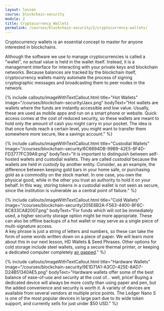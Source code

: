 ```yaml
---
layout: lesson
course: blockchain-security
module: 2
title: Cryptocurrency Wallets
permalink: /courses/blockchain-security/2/cryptocurrency-wallets/
---
```

<span class="openingParagraph">Cryptocurrency wallets is an essential concept to master for anyone interested in blockchains.</span>

Although the software we use to manage cryptocurrencies is called a "wallet", no actual value is held in the wallet itself. Instead, it is a management interface for interacting with your private keys and blockchain networks. Because balances are tracked by the blockchain itself, cryptocurrency wallets mainly automate the process of signing cryptographic messages and broadcasting them to peer nodes in the network.

{% include callouts/imageWithTextCallout.html 
    title="Hot Wallets"
    image="/courses/blockchain-security/Jaxx.png"
    bodyText="Hot wallets are wallets where the funds are instantly accessible and low value. Usually, these are used as mobile apps and run on a smart phone or website. Quick access comes at the cost of reduced security, so these wallets are meant to hold only the amount of cash you might carry in your pocket. The idea is that once funds reach a certain level, you might want to transfer them somewhere more secure, like a savings account."
%}

{% include callouts/imageWithTextCallout.html 
    title="Custodial Wallets"
    image="/courses/blockchain-security/6C6694DB-99B9-42E5-8F4D-FD3777FC39A9.png"
    bodyText="It is important to distinguish between self-hosted wallets and custodial wallets. They are called <em>custodial</em> because the wallets are held <em>in custody</em> by another entity. Consider, as an example, the difference between keeping gold bars in your home safe, or purchasing gold as a commodity on the stock market. In one case, you own the physical good, while in the other you trust an authority to hold it on your behalf. In this way, storing tokens in a custodial wallet is not seen as secure, since the institution is vulnerable as a central point of failure."
%}

{% include callouts/imageWithTextCallout.html 
    title="Cold Wallets"
    image="/courses/blockchain-security/205E6B2A-F563-4400-8F6C-8C833CA82007.png"
    bodyText="For funds which will not be immediately used, a higher security storage option might be more appropriate. These can also be offline backups of a hot wallet or may serve as a single piece of multi-signature access.
<br>
A key phrase is just a string of letters and numbers, so these can take the form of some words written down on a piece of paper. We will learn more about this in our next lesson, HD Wallets &amp; Seed Phrases. Other options for cold storage include steel wallets, using a secure thermal printer, or keeping a dedicated computer completely <a href="https://en.wikipedia.org/wiki/Air_gap_%28networking%29">air gapped</a>."
%}

{% include callouts/imageWithTextCallout.html 
    title="Hardware Wallets"
    image="/courses/blockchain-security/9E1D71A1-A3CD-425E-8AD7-D24B51340AE5.png"
    bodyText="Hardware wallets offer some of the best balance of ease-of-use and security at the cost of... well, price! Buying a dedicated device will always be more costly than using paper and pen, but the added convenience and security is worth it. A variety of devices are available from several vendors at multiple price points. The Ledger Nano S is one of the most popular devices in large part due to its wide token support, and currently sells for just under $50 USD."
%}
